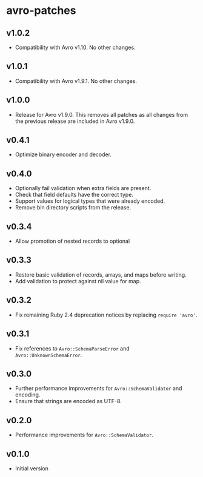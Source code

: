 # avro-patches

## v1.0.2
- Compatibility with Avro v1.10. No other changes.

## v1.0.1
- Compatibility with Avro v1.9.1. No other changes.

## v1.0.0
- Release for Avro v1.9.0. This removes all patches as all changes
  from the previous release are included in Avro v1.9.0.

## v0.4.1
- Optimize binary encoder and decoder.

## v0.4.0
- Optionally fail validation when extra fields are present.
- Check that field defaults have the correct type.
- Support values for logical types that were already encoded.
- Remove bin directory scripts from the release.

## v0.3.4
- Allow promotion of nested records to optional 

## v0.3.3
- Restore basic validation of records, arrays, and maps before writing.
- Add validation to protect against nil value for map.

## v0.3.2
- Fix remaining Ruby 2.4 deprecation notices by replacing `require 'avro'`.

## v0.3.1
- Fix references to `Avro::SchemaParseError` and `Avro::UnknownSchemaError`.

## v0.3.0
- Further performance improvements for `Avro::SchemaValidator` and encoding.
- Ensure that strings are encoded as UTF-8.

## v0.2.0
- Performance improvements for `Avro::SchemaValidator`.

## v0.1.0
- Initial version

